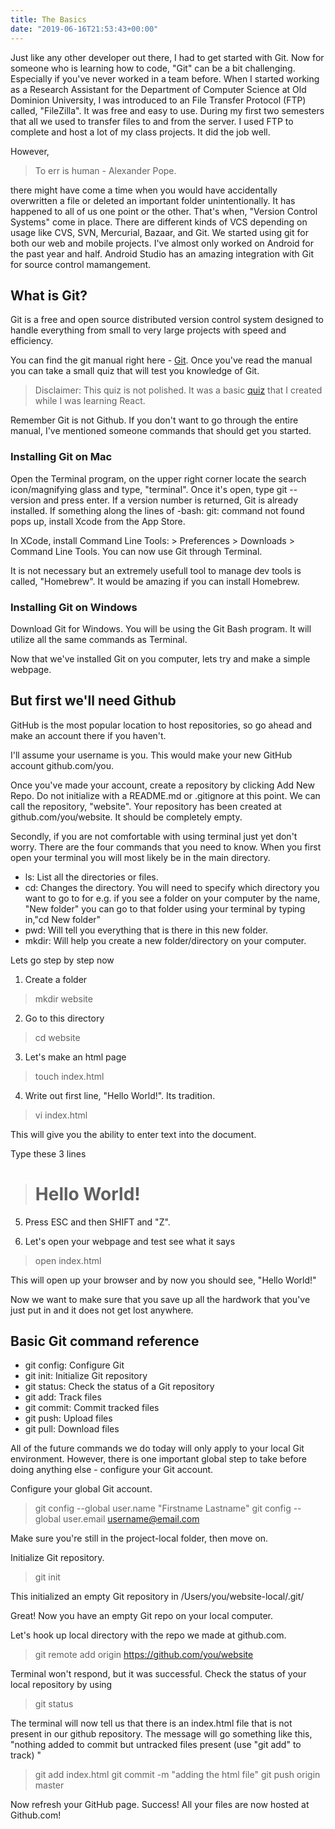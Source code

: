 ```yaml
---
title: The Basics
date: "2019-06-16T21:53:43+00:00"
---
```


Just like any other developer out there, I had to get started with Git. Now for someone who is learning
how to code, "Git" can be a bit challenging. Especially if you've never worked in a team before. When I started working as a Research Assistant for the Department of Computer Science at Old Dominion University, I was introduced to an File Transfer Protocol (FTP) called, "FileZilla". It was free and easy to use. During my first two semesters that all we used to transfer files to and from the server. I used FTP to complete and host a lot of my class projects. It did the job well.

However,

> To err is human - Alexander Pope.

there might have come a time when you would have accidentally overwritten a file or deleted an important folder unintentionally. It has happened to all of us one point or the other. That's when, "Version Control Systems" come in place. There are different kinds of VCS depending on usage like CVS, SVN, Mercurial, Bazaar, and Git. We started using git for both our web and mobile projects. I've almost only worked on Android for the past year and half. Android Studio has an amazing integration with Git for source control mamangement.


## What is Git?

Git is a free and open source distributed version control system designed to handle everything from small to very large projects with speed and efficiency.

You can find the git manual right here - [Git](https://git-scm.com/docs). Once you've read the manual you can take a small quiz that will test you knowledge of Git.

> Disclaimer: This quiz is not polished. It was a basic [quiz](https://happy-noyce-67af4f.netlify.com/) that I created while I was learning React.


Remember Git is not Github. If you don't want to go through the entire manual, I've mentioned someone commands that should get you started.

### Installing Git on Mac

Open the Terminal program, on the upper right corner locate the search icon/magnifying glass and type, "terminal". Once it's open, type git --version and press enter. If a version number is returned, Git is already installed. If something along the lines of -bash: git: command not found pops up, install Xcode from the App Store.

In XCode, install Command Line Tools: > Preferences > Downloads > Command Line Tools. You can now use Git through Terminal.

It is not necessary but an extremely usefull tool to manage dev tools is called, "Homebrew". It would be amazing if you can install Homebrew.

### Installing Git on Windows

Download Git for Windows. You will be using the Git Bash program. It will utilize all the same commands as Terminal.

Now that we've installed Git on you computer, lets try and make a simple webpage. 

## But first we'll need Github

GitHub is the most popular location to host repositories, so go ahead and make an account there if you haven't.

I'll assume your username is you. This would make your new GitHub account github.com/you.

Once you've made your account, create a repository by clicking Add New Repo. Do not initialize with a README.md or .gitignore at this point. We can call the repository, "website". Your repository has been created at github.com/you/website. It should be completely empty.

Secondly, if you are not comfortable with using terminal just yet don't worry. There are the four commands that you need to know. When you first open your terminal you will most likely be in the main directory.

- ls: List all the directories or files.
- cd: Changes the directory. You will need to specify which directory you want to go to for e.g. if you see a 
folder on your computer by the name, "New folder" you can go to that folder using your terminal by typing in,"cd New folder"
- pwd: Will tell you everything that is there in this new folder.
- mkdir: Will help you create a new folder/directory on your computer. 

Lets go step by step now

1. Create a folder

> mkdir website

2. Go to this directory

> cd website

3. Let's make an html page

> touch index.html

4. Write out first line, "Hello World!". Its tradition.

> vi index.html

This will give you the ability to enter text into the document.

Type these 3 lines

> <!DOCTYPE html>
> <h1>Hello World!</h1>
> </html> 

5. Press ESC and then SHIFT and "Z".

6. Let's open your webpage and test see what it says

> open index.html

This will open up your browser and by now you should see, "Hello World!"

Now we want to make sure that you save up all the hardwork that you've just put in and it does not get lost anywhere.

## Basic Git command reference

- git config: Configure Git
- git init: Initialize Git repository
- git status: Check the status of a Git repository
- git add: Track files
- git commit: Commit tracked files
- git push: Upload files
- git pull: Download files


All of the future commands we do today will only apply to your local Git environment. However, there is one important global step to take before doing anything else - configure your Git account.

Configure your global Git account.

> git config --global user.name "Firstname Lastname"
> git config --global user.email username@email.com

Make sure you're still in the project-local folder, then move on. 

Initialize Git repository.

> git init

This initialized an empty Git repository in /Users/you/website-local/.git/

Great! Now you have an empty Git repo on your local computer.

Let's hook up local directory with the repo we made at github.com.

> git remote add origin https://github.com/you/website

Terminal won't respond, but it was successful. Check the status of your local repository by using 

> git status

The terminal will now tell us that there is an index.html file that is not present in our github repository. The message
will go something like this, "nothing added to commit but untracked files present (use "git add" to track)
"

> git add index.html
> git commit -m "adding the html file"
> git push origin master

Now refresh your GitHub page. Success! All your files are now hosted at Github.com!




